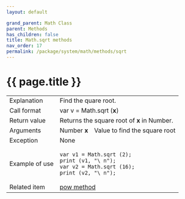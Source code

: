 ```yaml
---
layout: default

grand_parent: Math Class
parent: Methods
has_children: false
title: Math.sqrt methods
nav_order: 17
permalink: /package/system/math/methods/sqrt
---
```

# {{ page.title }}

<table>
  <tr>
    <td>Explanation</td>
    <td colspan="2">Find the quare root.</td>
  </tr>
  <tr>
    <td>Call format</td>
    <td colspan="2">var v = Math.sqrt (<b>x</b>)</td>
  </tr>
  <tr>
    <td>Return value</td>
    <td colspan="2">Returns the square root of <b>x</b> in Number.</td>
  </tr>  
 <tr>
    <td>Arguments</td>
    <td>Number <b>x</b></td>
    <td>Value to find the square root</td>
  </tr>
  <tr>
    <td>Exception</td>
    <td colspan="2">None</td>
  </tr>
  <tr>
    <td>Example of use</td>
    <td colspan="2"><code><pre>var v1 = Math.sqrt (2);
print (v1, "\ n");
var v2 = Math.sqrt (16);
print (v2, "\ n");</code></td>
  </tr>
  <tr>
    <td>Related item</td>
    <td colspan="2"><a href="/package/system/math/methods/pow">pow method</td>
  </tr>
</table>



